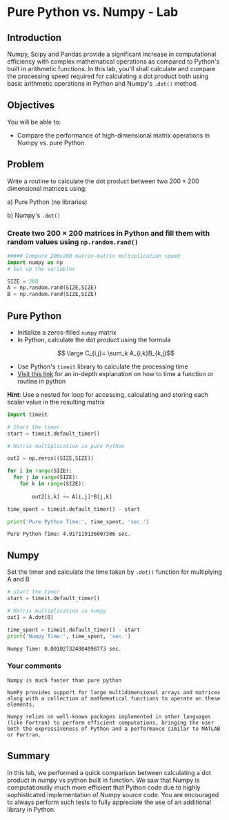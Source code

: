 
# Pure Python vs. Numpy - Lab

## Introduction 

Numpy, Scipy and Pandas provide a significant increase in computational efficiency with complex mathematical operations as compared to Python's built in arithmetic functions. In this lab, you'll shall calculate and compare the processing speed required for calculating a dot product both using basic arithmetic operations in Python and Numpy's `.dot()` method. 

## Objectives
You will be able to:
* Compare the performance of high-dimensional matrix operations in Numpy vs. pure Python

## Problem 

Write a routine to calculate the dot product between two $200 \times 200$ dimensional matrices using:

a) Pure Python (no libraries)

b) Numpy's `.dot()`


### Create two $200 \times 200$ matrices in Python and fill them with random values using `np.random.rand()` 


```python
##### Compare 200x200 matrix-matrix multiplication speed
import numpy as np
# Set up the variables

SIZE = 200
A = np.random.rand(SIZE,SIZE)
B = np.random.rand(SIZE,SIZE)
```

## Pure Python

* Initialize a zeros-filled `numpy` matrix
* In Python, calculate the dot product using the formula 


$$ \large C_{i,j}= \sum_k A_{i,k}B_{k,j}$$


* Use Python's `timeit` library to calculate the processing time
* [Visit this link](https://www.pythoncentral.io/time-a-python-function/) for an in-depth explanation on how to time a function or routine in python

**Hint**: Use a nested for loop for accessing, calculating and storing each scalar value in the resulting matrix


```python
import timeit

# Start the timer
start = timeit.default_timer()

# Matrix multiplication in pure Python

out2 = np.zeros((SIZE,SIZE))

for i in range(SIZE):
  for j in range(SIZE):
    for k in range(SIZE):
      
        out2[i,k] += A[i,j]*B[j,k]

time_spent = timeit.default_timer() - start

print('Pure Python Time:', time_spent, 'sec.')
```

    Pure Python Time: 4.917119136007386 sec.


## Numpy 
Set the timer and calculate the time taken by `.dot()` function for multiplying A and B 



```python
# start the timer
start = timeit.default_timer()

# Matrix multiplication in numpy
out1 = A.dot(B)

time_spent = timeit.default_timer() - start
print('Numpy Time:', time_spent, 'sec.')
```

    Numpy Time: 0.001027324004098773 sec.


### Your comments 

```
Numpy is much faster than pure python 

NumPy provides support for large multidimensional arrays and matrices along with a collection of mathematical functions to operate on these elements. 

Numpy relies on well-known packages implemented in other languages (like Fortran) to perform efficient computations, bringing the user both the expressiveness of Python and a performance similar to MATLAB or Fortran.
```

## Summary

In this lab, we performed a quick comparison between calculating a dot product in numpy vs python built in function. We saw that Numpy is computationally much more efficient that Python code due to highly sophisticated implementation of Numpy source code. You are encouraged to always perform such tests to fully appreciate the use of an additional library in Python. 
